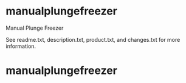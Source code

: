 # manualplungefreezer

Manual Plunge Freezer

See readme.txt, description.txt, product.txt, and changes.txt for more information.
# manualplungefreezer
